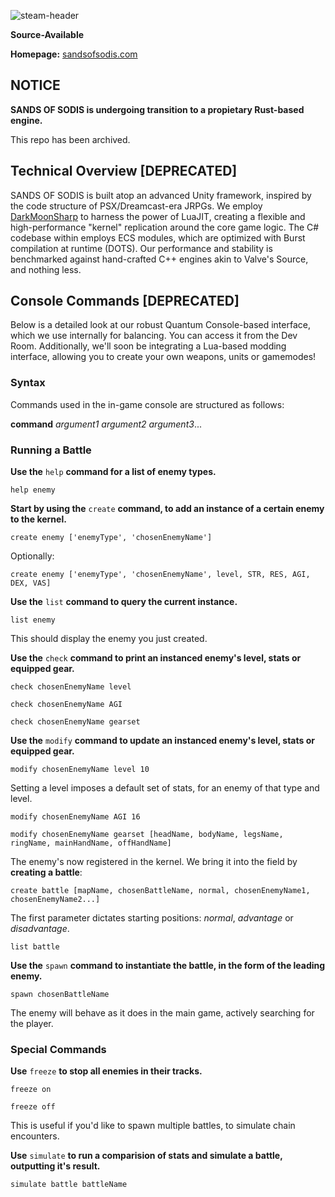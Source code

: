 ![steam-header](https://github.com/paylhorse/sands-of-sodis/assets/74363924/994893e1-106c-4587-81ee-605e2a32972b)

**Source-Available**

**Homepage:** [sandsofsodis.com](https://www.sandsofsodis.com/)

## NOTICE

**SANDS OF SODIS is undergoing transition to a propietary Rust-based engine.**

This repo has been archived.

## Technical Overview [DEPRECATED]

SANDS OF SODIS is built atop an advanced Unity framework, inspired by the code structure of PSX/Dreamcast-era JRPGs. We employ [DarkMoonSharp](https://github.com/paylhorse/darkmoonsharp) to harness the power of LuaJIT, creating a flexible and high-performance "kernel" replication around the core game logic. The C# codebase within employs ECS modules, which are optimized with Burst compilation at runtime (DOTS). Our performance and stability is benchmarked against hand-crafted C++ engines akin to Valve's Source, and nothing less.

## Console Commands [DEPRECATED]

Below is a detailed look at our robust Quantum Console-based interface, which we use internally for balancing. You can access it from the Dev Room. Additionally, we'll soon be integrating a Lua-based modding interface, allowing you to create your own weapons, units or gamemodes!

### Syntax

Commands used in the in-game console are structured as follows:

**command** _argument1_ _argument2_ _argument3_...

### Running a Battle

**Use the** `help` **command for a list of enemy types.**

`help enemy`

**Start by using the** `create` **command, to add an instance of a certain enemy to the kernel.**

`create enemy ['enemyType', 'chosenEnemyName']`

Optionally:

`create enemy ['enemyType', 'chosenEnemyName', level, STR, RES, AGI, DEX, VAS]`

**Use the** `list` **command to query the current instance.**

`list enemy`

This should display the enemy you just created.

**Use the** `check` **command to print an instanced enemy's level, stats or equipped gear.**

`check chosenEnemyName level`

`check chosenEnemyName AGI`

`check chosenEnemyName gearset`

**Use the** `modify` **command to update an instanced enemy's level, stats or equipped gear.**

`modify chosenEnemyName level 10`

Setting a level imposes a default set of stats, for an enemy of that type and level.

`modify chosenEnemyName AGI 16`

`modify chosenEnemyName gearset [headName, bodyName, legsName, ringName, mainHandName, offHandName]`

The enemy's now registered in the kernel. We bring it into the field by **creating a battle**:

`create battle [mapName, chosenBattleName, normal, chosenEnemyName1, chosenEnemyName2...]`

The first parameter dictates starting positions: _normal_, _advantage_ or _disadvantage_.

`list battle`

**Use the** `spawn` **command to instantiate the battle, in the form of the leading enemy.**

`spawn chosenBattleName`

The enemy will behave as it does in the main game, actively searching for the player.

### Special Commands

**Use** `freeze` **to stop all enemies in their tracks.**

`freeze on`

`freeze off`

This is useful if you'd like to spawn multiple battles, to simulate chain encounters.

**Use** `simulate` **to run a comparision of stats and simulate a battle, outputting it's result.**

`simulate battle battleName`
